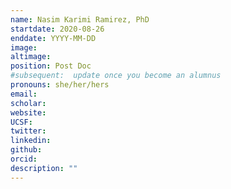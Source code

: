 ```yaml
---
name: Nasim Karimi Ramirez, PhD
startdate: 2020-08-26
enddate: YYYY-MM-DD
image:
altimage:
position: Post Doc
#subsequent:  update once you become an alumnus
pronouns: she/her/hers
email:
scholar:
website:
UCSF:
twitter:
linkedin:
github:
orcid:
description: ""
---
```

